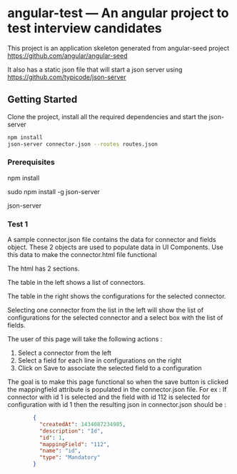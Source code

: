 # angular-test — An angular project to test interview candidates

This project is an application skeleton generated from angular-seed project https://github.com/angular/angular-seed

It also has a static json file that will start a json server using https://github.com/typicode/json-server


## Getting Started

Clone the project, install all the required dependencies and start the json-server 

````bash
npm install
json-server connector.json --routes routes.json
````

### Prerequisites

npm install

sudo npm install -g json-server

json-server

### Test 1
A sample connector.json file contains the data for connector and fields object. These 2 objects are used to populate data in UI Components. Use this data to make the connector.html file functional

The html has 2 sections.

The table in the left shows a list of connectors.

The table in the right shows the configurations for the selected connector.

Selecting one connector from the list in the left will show the list of configurations for the selected connector and a select box with the list of fields. 

The user of this page will take the following actions :

1. Select a connector from the left
2. Select a field for each line in configurations on the right
3. Click on Save to associate the selected field to a configuration

The goal is to make this page functional so when the save button is clicked the mappingfield attribute is populated in the  connector.json file. For ex : If connector with id 1 is selected and the field with id 112 is selected for configuration with id 1 then the resulting json in connector.json should be :

````json
        {
          "createdAt": 1434087234985,
          "description": "Id",
          "id": 1,
          "mappingField": "112",
          "name": "id",
          "type": "Mandatory"
        }
````